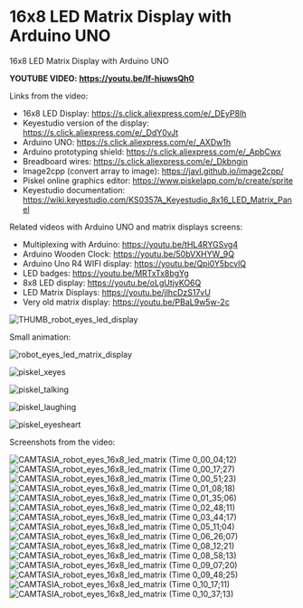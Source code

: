# 16x8 LED Matrix Display with Arduino UNO
16x8 LED Matrix Display with Arduino UNO

**YOUTUBE VIDEO: https://youtu.be/If-hiuwsQh0**

Links from the video:
- 16x8 LED Display: https://s.click.aliexpress.com/e/_DEyP8lh
- Keyestudio version of the display: https://s.click.aliexpress.com/e/_DdY0vJt
- Arduino UNO: https://s.click.aliexpress.com/e/_AXDw1h
- Arduino prototyping shield: https://s.click.aliexpress.com/e/_ApbCwx
- Breadboard wires: https://s.click.aliexpress.com/e/_Dkbngin
- Image2cpp (convert array to image): https://javl.github.io/image2cpp/
- Piskel online graphics editor: https://www.piskelapp.com/p/create/sprite
- Keyestudio documentation: https://wiki.keyestudio.com/KS0357A_Keyestudio_8x16_LED_Matrix_Panel

Related videos with Arduino UNO and matrix displays screens:
- Multiplexing with Arduino: https://youtu.be/tHL4RYGSvg4
- Arduino Wooden Clock: https://youtu.be/50bVXHYW_9Q
- Arduino Uno R4 WIFI display: https://youtu.be/Qpi0Y5bcvlQ
- LED badges: https://youtu.be/MRTxTx8bgYg
- 8x8 LED display: https://youtu.be/oLgUtjyKO6Q
- LED Matrix Displays: https://youtu.be/jlhcDzS17vU
- Very old matrix display: https://youtu.be/PBaL9w5w-2c


![THUMB_robot_eyes_led_display](https://github.com/upiir/led_matrix_display_16x8/assets/117754156/9612d1d5-8f2c-4398-82ed-4e06ef6967d6)

Small animation:

![robot_eyes_led_matrix_display](https://github.com/upiir/led_matrix_display_16x8/assets/117754156/75cecd04-5841-4fd6-a35a-cdb826bff73a)


![piskel_xeyes](https://github.com/upiir/led_matrix_display_16x8/assets/117754156/202e2522-9ffd-4f8a-8991-35e7f12bef8d)


![piskel_talking](https://github.com/upiir/led_matrix_display_16x8/assets/117754156/996d4a6a-6f78-41c1-823a-fb7e56ab1b91)


![piskel_laughing](https://github.com/upiir/led_matrix_display_16x8/assets/117754156/f1e77c39-b683-4368-bd9e-4123f99e450b)


![piskel_eyesheart](https://github.com/upiir/led_matrix_display_16x8/assets/117754156/5f1b8a31-cb31-4568-aadc-07c25d2c0a3b)





Screenshots from the video:

![CAMTASIA_robot_eyes_16x8_led_matrix (Time 0_00_04;12)](https://github.com/upiir/led_matrix_display_16x8/assets/117754156/f9c61447-7647-4b8b-8aad-e7a3d866d309)
![CAMTASIA_robot_eyes_16x8_led_matrix (Time 0_00_17;27)](https://github.com/upiir/led_matrix_display_16x8/assets/117754156/a0bec716-d033-4143-be20-8051bfbeb15b)
![CAMTASIA_robot_eyes_16x8_led_matrix (Time 0_00_51;23)](https://github.com/upiir/led_matrix_display_16x8/assets/117754156/430aa5c2-c08e-4781-83f0-b1aab0278858)
![CAMTASIA_robot_eyes_16x8_led_matrix (Time 0_01_08;18)](https://github.com/upiir/led_matrix_display_16x8/assets/117754156/61e10036-be94-4056-88f5-ab7c33c8cf0d)
![CAMTASIA_robot_eyes_16x8_led_matrix (Time 0_01_35;06)](https://github.com/upiir/led_matrix_display_16x8/assets/117754156/26fc4ba8-d199-4e3e-a210-b8ecc59475d8)
![CAMTASIA_robot_eyes_16x8_led_matrix (Time 0_02_48;11)](https://github.com/upiir/led_matrix_display_16x8/assets/117754156/7ee0aee4-7f5f-4a66-9561-c1de6747fb30)
![CAMTASIA_robot_eyes_16x8_led_matrix (Time 0_03_44;17)](https://github.com/upiir/led_matrix_display_16x8/assets/117754156/8a16be89-ca81-4e84-8bc5-1efe4227e039)
![CAMTASIA_robot_eyes_16x8_led_matrix (Time 0_05_11;04)](https://github.com/upiir/led_matrix_display_16x8/assets/117754156/f6034d9e-c859-4ab0-b39b-0d2660ddfe2c)
![CAMTASIA_robot_eyes_16x8_led_matrix (Time 0_06_26;07)](https://github.com/upiir/led_matrix_display_16x8/assets/117754156/b6e67031-438e-4c82-86d7-00afb1dcc592)
![CAMTASIA_robot_eyes_16x8_led_matrix (Time 0_08_12;21)](https://github.com/upiir/led_matrix_display_16x8/assets/117754156/6a4c38ab-9597-4b8a-8c2b-f2ebbb022f14)
![CAMTASIA_robot_eyes_16x8_led_matrix (Time 0_08_58;13)](https://github.com/upiir/led_matrix_display_16x8/assets/117754156/1521053b-2add-4c22-8ae7-bcf201a8ac26)
![CAMTASIA_robot_eyes_16x8_led_matrix (Time 0_09_07;20)](https://github.com/upiir/led_matrix_display_16x8/assets/117754156/2dc4a279-6f30-426a-803d-1f2d740dcdce)
![CAMTASIA_robot_eyes_16x8_led_matrix (Time 0_09_48;25)](https://github.com/upiir/led_matrix_display_16x8/assets/117754156/31d9378a-bb76-4a4f-8f1e-23dc884ddf4c)
![CAMTASIA_robot_eyes_16x8_led_matrix (Time 0_10_17;11)](https://github.com/upiir/led_matrix_display_16x8/assets/117754156/c10041f2-1d85-4cb9-9ff3-cbac39c70f62)
![CAMTASIA_robot_eyes_16x8_led_matrix (Time 0_10_37;13)](https://github.com/upiir/led_matrix_display_16x8/assets/117754156/4e290da9-bf8e-4c95-95df-358751fa1fdf)
